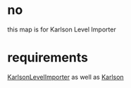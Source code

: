 # no
this map is for Karlson Level Importer
# requirements
[KarlsonLevelImporter](https://github.com/Jor02/KarlsonLevelImporter)
as well as [Karlson](https://danidev.itch.io/karlson)
